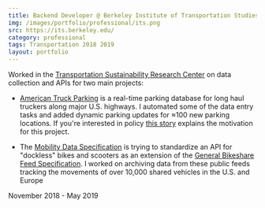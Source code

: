 ```yaml
---
title: Backend Developer @ Berkeley Institute of Transportation Studies
img: /images/portfolio/professional/its.png
src: https://its.berkeley.edu/
category: professional
tags: Transportation 2018 2019
layout: portfolio
---
```


Worked in the [Transportation Sustainability Research Center](https://tsrc.berkeley.edu/) on
data collection and APIs for two main projects:

* [American Truck Parking](http://www.americantruckparking.com/) is a real-time parking database
for long haul truckers along major U.S. highways. I automated some of the data entry tasks and added
dynamic parking updates for ≈100 new parking locations. If you're interested in policy
[this story](https://truckertotrucker.com/blog/jasons-law/) explains the motivation for this project.

* The [Mobility Data Specification](https://github.com/openmobilityfoundation/mobility-data-specification)
is trying to standardize an API for "dockless" bikes and scooters as an extension of the
[General Bikeshare Feed Specification](https://github.com/NABSA/gbfs). I worked on archiving data from
these public feeds tracking the movements of over 10,000 shared vehicles in the U.S. and Europe

November 2018 - May 2019
